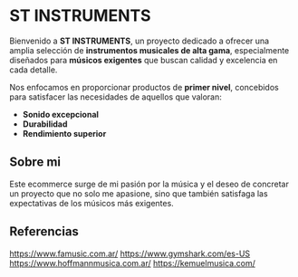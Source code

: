 # ST INSTRUMENTS

Bienvenido a **ST INSTRUMENTS**, un proyecto dedicado a ofrecer una amplia selección de **instrumentos musicales de alta gama**, especialmente diseñados para **músicos exigentes** que buscan calidad y excelencia en cada detalle.

Nos enfocamos en proporcionar productos de **primer nivel**, concebidos para satisfacer las necesidades de aquellos que valoran:

- **Sonido excepcional**
- **Durabilidad**
- **Rendimiento superior**

## Sobre mi

Este ecommerce surge de mi pasión por la música y el deseo de concretar un proyecto que no solo me apasione, sino que también satisfaga las expectativas de los músicos más exigentes.

## Referencias

https://www.famusic.com.ar/
https://www.gymshark.com/es-US
https://www.hoffmannmusica.com.ar/
https://kemuelmusica.com/





